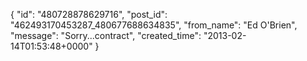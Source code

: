  {
   "id": "480728878629716",
   "post_id": "462493170453287_480677688634835",
   "from_name": "Ed O'Brien",
   "message": "Sorry...contract",
   "created_time": "2013-02-14T01:53:48+0000"
 }
